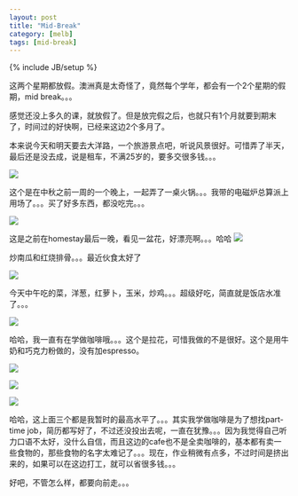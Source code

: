 ```yaml
---
layout: post
title: "Mid-Break"
category: [melb]
tags: [mid-break]
---
```

{% include JB/setup %}

这两个星期都放假。澳洲真是太奇怪了，竟然每个学年，都会有一个2个星期的假期，mid break。。。

感觉还没上多久的课，就放假了。但是放完假之后，也就只有1个月就要到期末了，时间过的好快啊，已经来这边2个多月了。

本来说今天和明天要去大洋路，一个旅游景点吧，听说风景很好。可惜弄了半天，最后还是没去成，说是租车，不满25岁的，要多交很多钱。。。

![](https://lh4.googleusercontent.com/-yGsgrQgDcfs/T3l7sE3y9LI/AAAAAAAAASM/yNQPVhTkpDI/s400/18092010161.jpg)

这个是在中秋之前一周的一个晚上，一起弄了一桌火锅。。。我带的电磁炉总算派上用场了。。。买了好多东西，都没吃完。。。

![](https://lh6.googleusercontent.com/-zcG1oESct_k/T3l7rFJUxeI/AAAAAAAAAR8/fVJDMzfGXHc/s400/09092010128.jpg)

这是之前在homestay最后一晚，看见一盆花，好漂亮啊。。。哈哈
![](https://lh4.googleusercontent.com/-0EQAy5EmzOQ/T3l7tIMauBI/AAAAAAAAASU/LvsbDLGNlTg/s400/21092010163.jpg)

炒南瓜和红烧排骨。。。最近伙食太好了

![](https://lh5.googleusercontent.com/-sKcGRcOd06Q/T3l7vwggusI/AAAAAAAAAS0/b8aHvTg3hRY/s400/24092010176.jpg)

今天中午吃的菜，洋葱，红萝卜，玉米，炒鸡。。。超级好吃，简直就是饭店水准了。。。

![](https://lh6.googleusercontent.com/-v1dmqnSUqz0/T3l7qqTOAKI/AAAAAAAAAR4/eURWO2FYfUM/s400/18092010159.jpg)

哈哈，我一直有在学做咖啡哦。。。这个是拉花，可惜我做的不是很好。这个是用牛奶和巧克力粉做的，没有加espresso。

![](https://lh5.googleusercontent.com/-c_iKC0ImTRQ/T3l7tTf6vJI/AAAAAAAAASc/1Q9bWAdWo0k/s400/22092010170.jpg)

![](https://lh6.googleusercontent.com/-9CowQYtN4Cc/T3l7t33Nb0I/AAAAAAAAASg/4LIv1xun0Zk/s400/22092010172.jpg)

![](https://lh5.googleusercontent.com/-DbD2eRTKbMY/T3l7uscZTFI/AAAAAAAAASk/ltRt0RYxYII/s400/22092010174.jpg)

哈哈，这上面三个都是我暂时的最高水平了。。。其实我学做咖啡是为了想找part-time job，简历都写好了，不过还没投出去呢，一直在犹豫。。。因为我觉得自己听力口语不太好，没什么自信，而且这边的cafe也不是全卖咖啡的，基本都有卖一些食物的，那些食物的名字太难记了。。。现在，作业稍微有点多，不过时间是挤出来的，如果可以在这边打工，就可以省很多钱。。。

好吧，不管怎么样，都要向前走。。。<!--最近，我就去投简历，找工作去。。。-->
